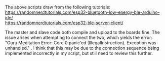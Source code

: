 The above scripts draw from the following tutorials:          
https://randomnerdtutorials.com/esp32-bluetooth-low-energy-ble-arduino-ide/          
https://randomnerdtutorials.com/esp32-ble-server-client/

The master and slave code both compile and upload to the boards fine. The issue arises when attempting to connect the two, which yields the error: "Guru Meditation Error: Core  0 panic'ed (IllegalInstruction). Exception was unhandled." . I think that this may be due to the connection sequence being implemented incorrectly in my script, but still need to review this further.
